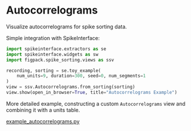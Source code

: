 # Autocorrelograms

Visualize autocorrelograms for spike sorting data.

Simple integration with SpikeInterface:

```python
import spikeinterface.extractors as se
import spikeinterface.widgets as sw
import figpack.spike_sorting.views as ssv

recording, sorting = se.toy_example(
    num_units=9, duration=300, seed=0, num_segments=1
)
view = ssv.Autocorrelograms.from_sorting(sorting)
view.show(open_in_browser=True, title="Autocorrelograms Example")
```

More detailed example, constructing a custom `Autocorrelograms` view and combining it with a units table.

[example_autocorrelograms.py](../examples/example_autocorrelograms.py)
